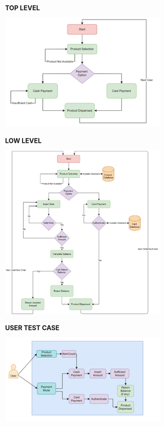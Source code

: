 
## TOP LEVEL

![TOP LEVEL ](https://github.com/manish04-mu/MiniProjectLnT/blob/main/2_Design/Top_Level.png)

## LOW LEVEL

![LOW LEVEL ](https://github.com/manish04-mu/MiniProjectLnT/blob/main/2_Design/Low_Level.png)

## USER TEST CASE

![USER TEST CASE ](https://github.com/manish04-mu/MiniProjectLnT/blob/main/2_Design/User_Test_Case.png)